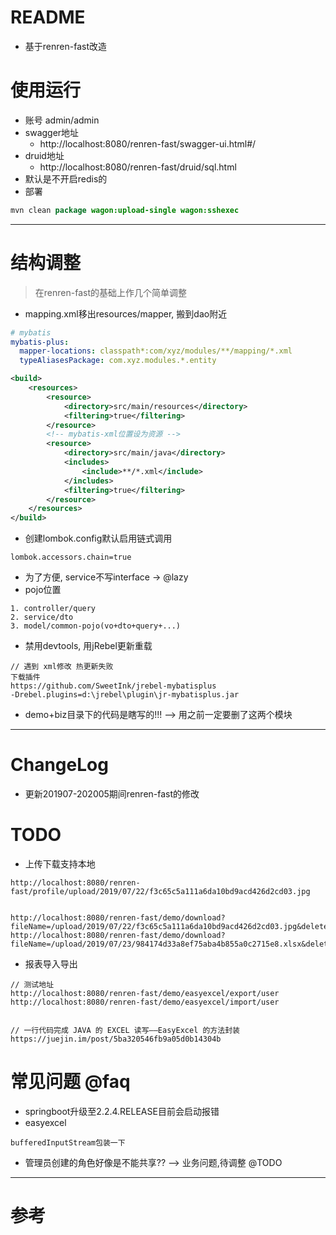 # README

- 基于renren-fast改造

# 使用运行

- 账号 admin/admin
- swagger地址   
    - http://localhost:8080/renren-fast/swagger-ui.html#/
- druid地址
    - http://localhost:8080/renren-fast/druid/sql.html
- 默认是不开启redis的
- 部署

```java
mvn clean package wagon:upload-single wagon:sshexec
```

---

# 结构调整

> 在renren-fast的基础上作几个简单调整

- mapping.xml移出resources/mapper, 搬到dao附近

```yml
# mybatis
mybatis-plus:
  mapper-locations: classpath*:com/xyz/modules/**/mapping/*.xml
  typeAliasesPackage: com.xyz.modules.*.entity
```

```xml
<build>
    <resources>
        <resource>
            <directory>src/main/resources</directory>
            <filtering>true</filtering>
        </resource>
        <!-- mybatis-xml位置设为资源 -->
        <resource>
            <directory>src/main/java</directory>
            <includes>
                <include>**/*.xml</include>
            </includes>
            <filtering>true</filtering>
        </resource>
    </resources>
</build>
```

- 创建lombok.config默认启用链式调用

```properties
lombok.accessors.chain=true
```

- 为了方便, service不写interface -> @lazy
- pojo位置

```
1. controller/query
2. service/dto
3. model/common-pojo(vo+dto+query+...)
```

- 禁用devtools, 用jRebel更新重载

```
// 遇到 xml修改 热更新失败
下载插件 
https://github.com/SweetInk/jrebel-mybatisplus
-Drebel.plugins=d:\jrebel\plugin\jr-mybatisplus.jar
```

- demo+biz目录下的代码是瞎写的!!! --> 用之前一定要删了这两个模块

---

# ChangeLog

- 更新201907-202005期间renren-fast的修改

# TODO

- 上传下载支持本地

```
http://localhost:8080/renren-fast/profile/upload/2019/07/22/f3c65c5a111a6da10bd9acd426d2cd03.jpg


http://localhost:8080/renren-fast/demo/download?fileName=/upload/2019/07/22/f3c65c5a111a6da10bd9acd426d2cd03.jpg&delete=false
http://localhost:8080/renren-fast/demo/download?fileName=/upload/2019/07/23/984174d33a8ef75aba4b855a0c2715e8.xlsx&delete=false
```


- 报表导入导出

```
// 测试地址
http://localhost:8080/renren-fast/demo/easyexcel/export/user
http://localhost:8080/renren-fast/demo/easyexcel/import/user


// 一行代码完成 JAVA 的 EXCEL 读写——EasyExcel 的方法封装
https://juejin.im/post/5ba320546fb9a05d0b14304b
```


# 常见问题 @faq

- springboot升级至2.2.4.RELEASE目前会启动报错
- easyexcel

```
bufferedInputStream包装一下
```


- 管理员创建的角色好像是不能共享?? --> 业务问题,待调整 @TODO

---

# 参考
